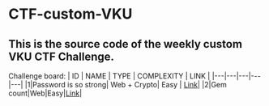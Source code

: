 # CTF-custom-VKU

## This is the source code of the weekly custom VKU CTF Challenge.

Challenge board: 
| ID | NAME | TYPE | COMPLEXITY | LINK |
|---|---|---|---|---|
|1|Password is so strong| Web + Crypto| Easy | [Link](https://github.com/Bin-08-01/CTF-custom-VKU/tree/main/login-to-die)|
|2|Gem count|Web|Easy|[Link](https://github.com/Bin-08-01/CTF-custom-VKU/tree/main/gem-count)|
